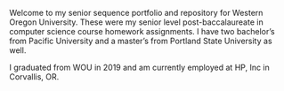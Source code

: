 Welcome to my senior sequence portfolio and repository for Western Oregon University. These were my senior level post-baccalaureate in computer science course homework assignments. I have two bachelor’s from Pacific University and a master’s from Portland State University as well.

I graduated from WOU in 2019 and am currently employed at HP, Inc in Corvallis, OR.
